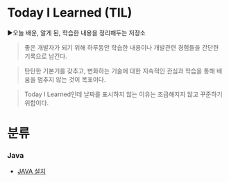 # Today I Learned (TIL)

▶오늘 배운, 알게 된, 학습한 내용을 정리해두는 저장소
  
>좋은 개발자가 되기 위해 하루동안 학습한 내용이나 개발관련 경험들을 간단한 기록으로 남긴다.

>탄탄한 기본기를 갖추고, 변화하는 기술에 대한 지속적인 관심과 학습을 통해 배움을 멈추지 않는 것이 목표이다.

>Today I Learned인데 날짜를 표시하지 않는 이유는 조급해지지 않고 꾸준하기 위함이다.

#

# 분류
### Java
* [JAVA 설치](https://github.com/byunginK/TIL/blob/master/JAVAinstall.md)
